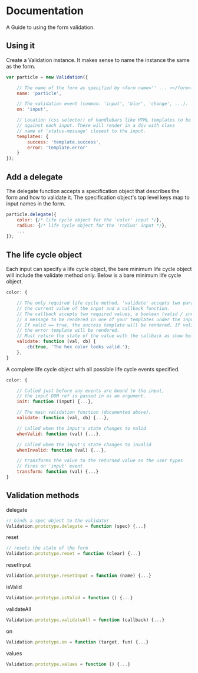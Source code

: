 # Documentation
A Guide to using the form validation.

## Using it

Create a Validation instance. It makes sense to name the instance the same as the form.

```javascript
var particle = new Validation({

    // The name of the form as specified by <form name='' ... ></form>.
    name: 'particle',

    // The validation event (common: 'input', 'blur', 'change', ...).
    on: 'input',

    // Location (css selector) of handlebars like HTML templates to be rendered
    // against each input. These will render in a div with class
    // name of 'status-message' closest to the input.
    templates: {
        success: 'template.success',
        error: 'template.error'
    }
});
```

## Add a delegate

The delegate function accepts a specification object that describes the form and how to validate it. The specification object's top level keys map to input names in the form.

```javascript
particle.delegate({
    color: {/* life cycle object for the 'color' input */},
    radius: {/* life cycle object for the 'radius' input */},
    ...
});
```

## The life cycle object

Each input can specify a life cycle object, the bare minimum life cycle object will include the validate method only. Below is a bare minimum life cycle object.

```javascript
color: {

    // The only required life cycle method, 'validate' accepts two parameters,
    // the current value of the input and a callback function.
    // The callback accepts two required values, a boolean (valid / invalid) and
    // a message to be rendered in one of your templates under the input.
    // If valid == true, the success template will be rendered. If valid == false
    // the error template will be rendered.
    // Must return the state of the value with the callback as show below.
    validate: function (val, cb) {
        cb(true, 'The hex color looks valid.');
    },
}
```

A complete life cycle object with all possible life cycle events specified.

```javascript
color: {

    // Called just before any events are bound to the input,
    // the input DOM ref is passed in as an argument.
    init: function (input) {...},

    // The main validation function (documented above).
    validate: function (val, cb) {...},

    // called when the input's state changes to valid
    whenValid: function (val) {...},

    // called when the input's state changes to invalid
    whenInvalid: function (val) {...},

    // transforms the value to the returned value as the user types
    // fires on 'input' event
    transform: function (val) {...}
}
```
## Validation methods

delegate
```javascript
// binds a spec object to the validator
Validation.prototype.delegate = function (spec) {...}
```

reset
```javascript
// resets the state of the form
Validation.prototype.reset = function (clear) {...}
```

resetInput
```javascript
Validation.prototype.resetInput = function (name) {...}
```

isValid
```javascript
Validation.prototype.isValid = function () {...}
```

validateAll
```javascript
Validation.prototype.validateAll = function (callback) {...}
```

on
```javascript
Validation.prototype.on = function (target, fun) {...}
```

values
```javascript
Validation.prototype.values = function () {...}
```